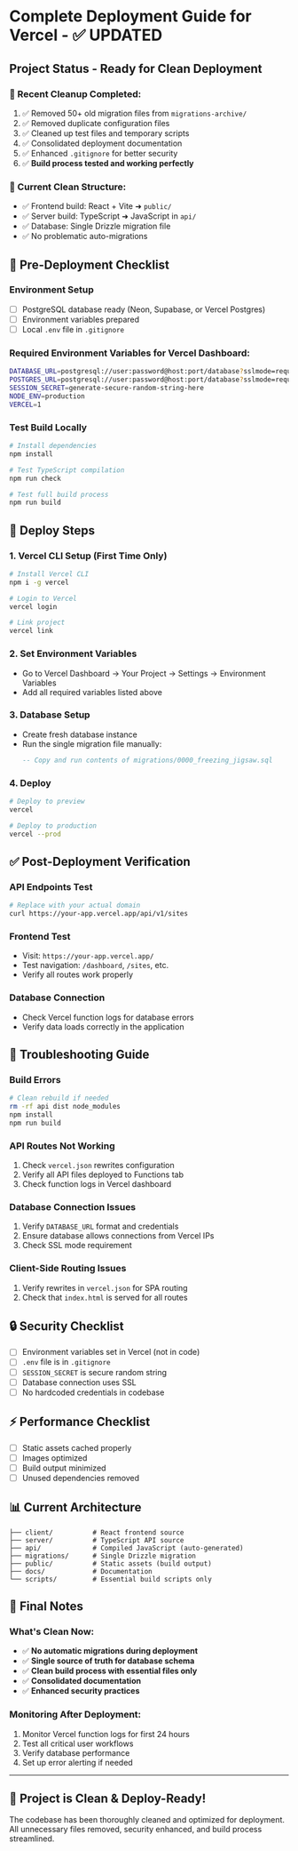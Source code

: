 # Complete Deployment Guide for Vercel - ✅ UPDATED

## Project Status - Ready for Clean Deployment

### 🧹 Recent Cleanup Completed:
1. ✅ Removed 50+ old migration files from `migrations-archive/`
2. ✅ Removed duplicate configuration files
3. ✅ Cleaned up test files and temporary scripts
4. ✅ Consolidated deployment documentation
5. ✅ Enhanced `.gitignore` for better security
6. ✅ **Build process tested and working perfectly**

### 📁 Current Clean Structure:
- ✅ Frontend build: React + Vite ➜ `public/`
- ✅ Server build: TypeScript ➜ JavaScript in `api/`
- ✅ Database: Single Drizzle migration file
- ✅ No problematic auto-migrations

## 🚀 Pre-Deployment Checklist

### Environment Setup
- [ ] PostgreSQL database ready (Neon, Supabase, or Vercel Postgres)
- [ ] Environment variables prepared
- [ ] Local `.env` file in `.gitignore`

### Required Environment Variables for Vercel Dashboard:
```bash
DATABASE_URL=postgresql://user:password@host:port/database?sslmode=require
POSTGRES_URL=postgresql://user:password@host:port/database?sslmode=require
SESSION_SECRET=generate-secure-random-string-here
NODE_ENV=production
VERCEL=1
```

### Test Build Locally
```bash
# Install dependencies
npm install

# Test TypeScript compilation
npm run check

# Test full build process
npm run build
```

## 📝 Deploy Steps

### 1. Vercel CLI Setup (First Time Only)
```bash
# Install Vercel CLI
npm i -g vercel

# Login to Vercel
vercel login

# Link project
vercel link
```

### 2. Set Environment Variables
- Go to Vercel Dashboard → Your Project → Settings → Environment Variables
- Add all required variables listed above

### 3. Database Setup
- Create fresh database instance
- Run the single migration file manually:
  ```sql
  -- Copy and run contents of migrations/0000_freezing_jigsaw.sql
  ```

### 4. Deploy
```bash
# Deploy to preview
vercel

# Deploy to production
vercel --prod
```

## ✅ Post-Deployment Verification

### API Endpoints Test
```bash
# Replace with your actual domain
curl https://your-app.vercel.app/api/v1/sites
```

### Frontend Test
- Visit: `https://your-app.vercel.app/`
- Test navigation: `/dashboard`, `/sites`, etc.
- Verify all routes work properly

### Database Connection
- Check Vercel function logs for database errors
- Verify data loads correctly in the application

## 🔧 Troubleshooting Guide

### Build Errors
```bash
# Clean rebuild if needed
rm -rf api dist node_modules
npm install
npm run build
```

### API Routes Not Working
1. Check `vercel.json` rewrites configuration
2. Verify all API files deployed to Functions tab
3. Check function logs in Vercel dashboard

### Database Connection Issues
1. Verify `DATABASE_URL` format and credentials
2. Ensure database allows connections from Vercel IPs
3. Check SSL mode requirement

### Client-Side Routing Issues
1. Verify rewrites in `vercel.json` for SPA routing
2. Check that `index.html` is served for all routes

## 🔒 Security Checklist
- [ ] Environment variables set in Vercel (not in code)
- [ ] `.env` file is in `.gitignore` 
- [ ] `SESSION_SECRET` is secure random string
- [ ] Database connection uses SSL
- [ ] No hardcoded credentials in codebase

## ⚡ Performance Checklist
- [ ] Static assets cached properly
- [ ] Images optimized
- [ ] Build output minimized
- [ ] Unused dependencies removed

## 📊 Current Architecture
```
├── client/          # React frontend source
├── server/          # TypeScript API source  
├── api/             # Compiled JavaScript (auto-generated)
├── migrations/      # Single Drizzle migration
├── public/          # Static assets (build output)
├── docs/            # Documentation
└── scripts/         # Essential build scripts only
```

## 🎯 Final Notes

### What's Clean Now:
- ✅ **No automatic migrations during deployment**
- ✅ **Single source of truth for database schema**
- ✅ **Clean build process with essential files only**
- ✅ **Consolidated documentation**
- ✅ **Enhanced security practices**

### Monitoring After Deployment:
1. Monitor Vercel function logs for first 24 hours
2. Test all critical user workflows
3. Verify database performance
4. Set up error alerting if needed

---

## 🎉 Project is Clean & Deploy-Ready!

The codebase has been thoroughly cleaned and optimized for deployment. All unnecessary files removed, security enhanced, and build process streamlined. 